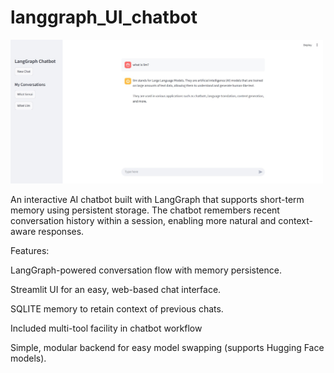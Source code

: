 # langgraph_UI_chatbot
<img src="images/chat_multithread.jpg" alt="chatbot UI interface" width="500">

An interactive AI chatbot built with LangGraph that supports short-term memory using persistent storage.
The chatbot remembers recent conversation history within a session, enabling more natural and context-aware responses.

Features:

LangGraph-powered conversation flow with memory persistence.

Streamlit UI for an easy, web-based chat interface.

SQLITE  memory to retain context of previous chats.

Included multi-tool facility in chatbot workflow

Simple, modular backend for easy model swapping (supports Hugging Face models).
